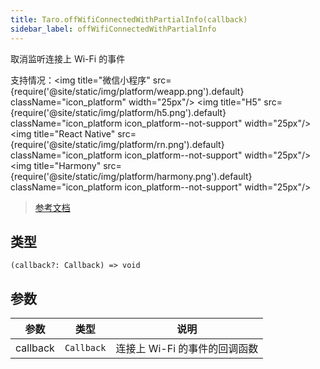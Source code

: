 ```yaml
---
title: Taro.offWifiConnectedWithPartialInfo(callback)
sidebar_label: offWifiConnectedWithPartialInfo
---
```


取消监听连接上 Wi-Fi 的事件

支持情况：<img title="微信小程序" src={require('@site/static/img/platform/weapp.png').default} className="icon_platform" width="25px"/> <img title="H5" src={require('@site/static/img/platform/h5.png').default} className="icon_platform icon_platform--not-support" width="25px"/> <img title="React Native" src={require('@site/static/img/platform/rn.png').default} className="icon_platform icon_platform--not-support" width="25px"/> <img title="Harmony" src={require('@site/static/img/platform/harmony.png').default} className="icon_platform icon_platform--not-support" width="25px"/>

> [参考文档](https://developers.weixin.qq.com/miniprogram/dev/api/device/wifi/wx.offWifiConnectedWithPartialInfo.html)

## 类型

```tsx
(callback?: Callback) => void
```

## 参数

| 参数 | 类型 | 说明 |
| --- | --- | --- |
| callback | `Callback` | 连接上 Wi-Fi 的事件的回调函数 |
